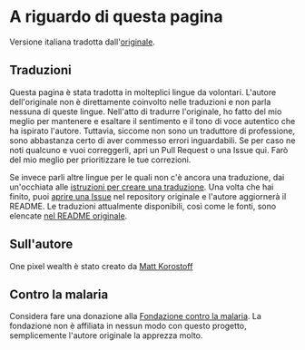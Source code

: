 # A riguardo di questa pagina

Versione italiana tradotta dall'[originale](https://mkorostoff.github.io/1-pixel-wealth).

## Traduzioni

Questa pagina è stata tradotta in molteplici lingue da volontari. L'autore dell'originale non è direttamente coinvolto nelle traduzioni e non parla nessuna di queste lingue. Nell'atto di tradurre l'originale, ho fatto del mio meglio per mantenere e esaltare il sentimento e il tono di voce autentico che ha ispirato l'autore. Tuttavia, siccome non sono un traduttore di professione, sono abbastanza certo di aver commesso errori inguardabili. Se per caso ne noti qualcuno e vuoi correggerli, apri un Pull Request o una Issue qui. Farò del mio meglio per prioritizzare le tue correzioni.

Se invece parli altre lingue per le quali non c'è ancora una traduzione, dai un'occhiata alle [istruzioni per creare una traduzione](https://github.com/MKorostoff/1-pixel-wealth/issues/8#issuecomment-622964168). Una volta che hai finito, puoi [aprire una Issue](https://github.com/MKorostoff/1-pixel-wealth/issues/new) nel repository originale e l'autore aggiornerà il README. Le traduzioni attualmente disponibili, così come le fonti, sono elencate [nel README originale](https://github.com/TGLuis/1-pixel-wealth/blob/master/README.md#translations).

## Sull'autore

One pixel wealth è stato creato da [Matt Korostoff](https://mkorostoff.github.io/)

## Contro la malaria

Considera fare una donazione alla [Fondazione contro la malaria](https://www.againstmalaria.com/). La fondazione non è affiliata in nessun modo con questo progetto, semplicemente l'autore originale la apprezza molto.
